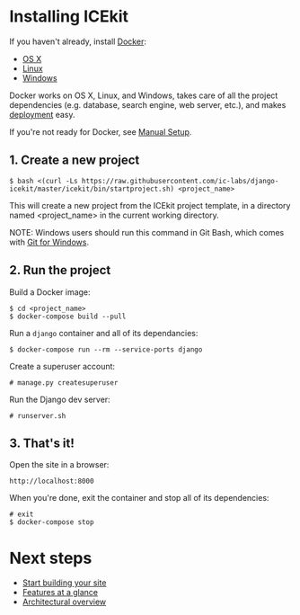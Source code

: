 # Installing ICEkit
<!-- keep identical with README -->

If you haven't already, install [Docker](docker.md):

  * [OS X](https://download.docker.com/mac/stable/Docker.dmg)
  * [Linux](https://docs.docker.com/engine/installation/linux/)
  * [Windows](https://download.docker.com/win/stable/InstallDocker.msi)

Docker works on OS X, Linux, and Windows, takes care of all the project
dependencies (e.g. database, search engine, web server, etc.), and makes
[deployment](../howto/deployment.md) easy.

If you're not ready for Docker, see [Manual Setup](manual-setup.md).

## 1. Create a new project

    $ bash <(curl -Ls https://raw.githubusercontent.com/ic-labs/django-icekit/master/icekit/bin/startproject.sh) <project_name>

This will create a new project from the ICEkit project template, in a directory
named <project_name> in the current working directory.

NOTE: Windows users should run this command in Git Bash, which comes with
[Git for Windows](https://git-for-windows.github.io/).

## 2. Run the project

Build a Docker image:

    $ cd <project_name>
    $ docker-compose build --pull

Run a `django` container and all of its dependancies:

    $ docker-compose run --rm --service-ports django

Create a superuser account:

    # manage.py createsuperuser

Run the Django dev server:

    # runserver.sh

## 3. That's it!

Open the site in a browser:

    http://localhost:8000

When you're done, exit the container and stop all of its dependencies:

    # exit
    $ docker-compose stop

# Next steps

  * [Start building your site](../howto/start.md)
  * [Features at a glance](features.md)
  * [Architectural overview](architecture.md)
